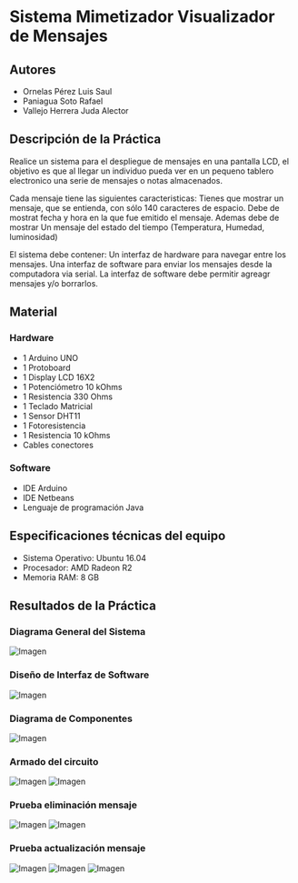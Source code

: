﻿Sistema Mimetizador Visualizador de Mensajes
============================================

Autores
-------
* Ornelas Pérez Luis Saul
* Paniagua Soto Rafael
* Vallejo Herrera Juda Alector

Descripción de la Práctica
--------------------------

Realice un sistema para el despliegue de mensajes en una pantalla LCD, el objetivo es que al
llegar un individuo pueda ver en un pequeno tablero electronico una serie de mensajes o notas almacenados.

Cada mensaje tiene las siguientes caracteristicas:
Tienes que mostrar un mensaje, que se entienda, con sólo 140 caracteres de espacio. 
Debe de mostrat fecha y hora en la que fue emitido el mensaje.
Ademas debe de mostrar Un mensaje del estado del tiempo (Temperatura, Humedad, luminosidad)

El sistema debe contener:
Un interfaz de hardware para navegar entre los mensajes.
Una interfaz de software para enviar los mensajes desde la computadora via serial.
La interfaz de software debe permitir agreagr mensajes y/o borrarlos.

Material
--------
### Hardware

* 1 Arduino UNO
* 1 Protoboard
* 1 Display LCD 16X2
* 1 Potenciómetro 10 kOhms
* 1 Resistencia 330 Ohms
* 1 Teclado Matricial
* 1 Sensor DHT11
* 1 Fotoresistencia
* 1 Resistencia 10 kOhms
* Cables conectores

### Software
* IDE Arduino
* IDE Netbeans
* Lenguaje de programación Java

Especificaciones técnicas del equipo
------------------------------------
* Sistema Operativo: Ubuntu 16.04
* Procesador: AMD Radeon R2
* Memoria RAM: 8 GB

Resultados de la Práctica
-------------------------
### Diagrama General del Sistema

![Imagen](DiagramaFuncionamiento.JPG)

### Diseño de Interfaz de Software

![Imagen](DisenoInterfazSoftware.JPG)

### Diagrama de Componentes

![Imagen](DiagramaComponentes.JPG)

### Armado del circuito

![Imagen](Circuito1.jpeg)
![Imagen](Circuito2.jpeg)

### Prueba eliminación mensaje

![Imagen](Eliminar1)
![Imagen](Eliminar2)

### Prueba actualización mensaje

![Imagen](MensajeActualizado1)
![Imagen](MensajeActualizado2)
![Imagen](MensajeActualizado3)
